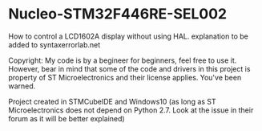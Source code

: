 # Nucleo-STM32F446RE-SEL002

How to control a LCD1602A display without using HAL.
explanation to be added to syntaxerrorlab.net

Copyright: My code is by a begineer for beginners, feel free to
use it. However, bear in mind that some of the code and drivers in this project
is property of ST Microelectronics and their license applies. You've been warned.

Project created in STMCubeIDE and Windows10 (as long as ST Microelectronics does not
depend on Python 2.7. Look at the issue in their forum as it will be better explained)
